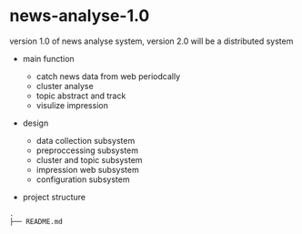 # news-analyse-1.0
version 1.0 of news analyse system, version 2.0 will be a distributed system

- main function
  - catch news data from web periodcally
  - cluster analyse
  - topic abstract and track
  - visulize impression
  
- design
  - data collection subsystem
  - preproccessing subsystem
  - cluster and topic subsystem
  - impression web subsystem
  - configuration subsystem
  
- project structure
```
.
├── README.md

```
